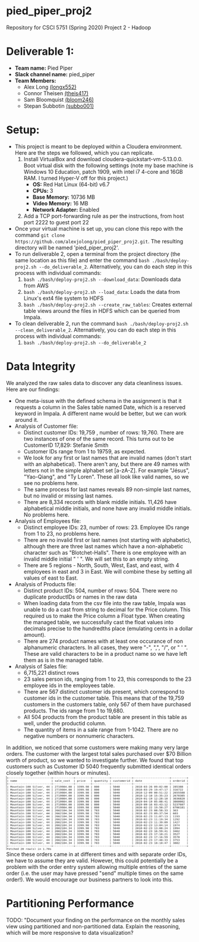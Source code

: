 # pied_piper_proj2
Repository for CSCI 5751 (Spring 2020) Project 2 - Hadoop

# Deliverable 1:
- **Team name:** Pied Piper
- **Slack channel name:** pied_piper
- **Team Members:**
   - Alex Long [(longx552)](mailto:longx552@umn.edu)
   - Connor Theisen [(theis417)](mailto:theis417@umn.edu)
   - Sam Bloomquist [(bloom246)](mailto:bloom246@umn.edu)
   - Stepan Subbotin [(subbo001)](mailto:subbo001@umn.edu)

# Setup:
- This project is meant to be deployed within a Cloudera environment. Here are the steps we followed, which you can replicate.
   1. Install VirtualBox and download cloudera-quickstart-vm-5.13.0.0. Boot virtual disk with the following settings (note my base machine is Windows 10 Education, patch 1909, with intel i7 4-core and 16GB RAM. I turned Hyper-V off for this project.)
      - **OS:** Red Hat Linux (64-bit) v6.7
      - **CPUs:** 3
      - **Base Memory:** 10736 MB
      - **Video Memory:** 16 MB
      - **Network Adapter:** Enabled
   2. Add a TCP port-forwarding rule as per the instructions, from host port 2222 to guest port 22
- Once your virtual machine is set up, you can clone this repo with the command `git clone https://github.com/alexjolong/pied_piper_proj2.git`. The resulting directory will be named 'pied_piper_proj2'.
- To run deliverable 2, open a terminal from the project directory (the same location as this file) and enter the command `bash ./bash/deploy-proj2.sh --do_deliverable_2`. Alternatively, you can do each step in this process with individual commands:
   1. `bash ./bash/deploy-proj2.sh --download_data`: Downloads data from AWS
   2. `bash ./bash/deploy-proj2.sh --load_data`: Loads the data from Linux's ext4 file system to HDFS
   3. `bash ./bash/deploy-proj2.sh --create_raw_tables`: Creates external table views around the files in HDFS which can be queried from Impala.
- To clean deliverable 2, run the command `bash ./bash/deploy-proj2.sh --clean_deliverable_2`. Alternatively, you can do each step in this process with individual commands:
   1. `bash ./bash/deploy-proj2.sh --do_deliverable_2`

# Data Integrity
We analyzed the raw sales data to discover any data cleanliness issues. Here are our findings:
- One meta-issue with the defined schema in the assignment is that it requests a column in the Sales table named Date, which is a reserved keyword in Impala. A different name would be better, but we can work around it.
- Analysis of Customer file:
   - Distinct customer IDs: 19,759 , number of rows: 19,760. There are two instances of one of the same record. This turns out to be CustomerID 17,829: Stefanie Smith
   - Customer IDs range from 1 to 19759, as expected.
   - We look for any first or last names that are invalid names (don't start with an alphabetical). There aren't any, but there are 49 names with letters not in the simple alphabet set [a-zA-Z]. For example "Jésus", "Yao-Qiang", and "Ty Loren". These all look like valid names, so we see no problems here.
   - The same process for last names reveals 89 non-simple last names, but no invalid or missing last names.
   - There are 8,334 records with blank middle initials. 11,426 have alphabetical middle initials, and none have any invalid middle initials. No problems here.
- Analysis of Employees file:
   - Distinct employee IDs: 23, number of rows: 23. Employee IDs range from 1 to 23, no problems here.
   - There are no invalid first or last names (not starting with alphabetic), although there are three last names which have a non-alphabetic character such as "Blotchet-Halls". There is one employee with an invalid middle initial " ' ". We will set this to an empty string.
   - There are 5 regions - North, South, West, East, and east, with 4 employees in east and 3 in East. We will combine these by setting all values of east to East.
- Analysis of Products file: 
   - Distinct product IDs: 504, number of rows: 504. There were no duplicate productIDs or names in the raw data
   - When loading data from the csv file into the raw table, Impala was unable to do a cast from string to decimal for the Price column. This required us to make the Price column a Float type. When creating the managed table, we successfully cast the float values into decimals precise to the hundredths place (emulating cents in a dollar amount).
   - There are 274 product names with at least one occurance of non alphanumeric characters. In all cases, they were "-", ",", "/", or " ' ". These are valid characters to be in a product name so we have left them as is in the managed table.
- Analysis of Sales file:
   - 6,715,221 distinct rows
   - 23 sales person ids, ranging from 1 to 23, this corresponds to the 23 employee ids in the employees table. 
   - There are 567 distinct customer ids present, which correspond to customer ids in the customer table. This means that of the 19,759 customers in the customers table, only 567 of them have purchased products. The ids range from 1 to 19,680. 
   - All 504 products from the product table are present in this table as well, under the productid column. 
   - The quantity of items in a sale range from 1-1042. There are no negative numbers or nonnumeric characters. 

In addition, we noticed that some customers were making many very large orders. The customer with the largest total sales purchased over $70 Billion worth of product, so we wanted to investigate further. We found that top customers such as Customer ID 5040 frequently submitted identical orders closely together (within hours or minutes). 
![Most expensive single-item purchases by customer 5040](/documentation/biggest_item_purchases_5040.png)
Since these orders came in at different times and with separate order IDs, we have to assume they are valid. However, this could potentially be a problem with the order entry system allowing multiple entries of the same order (i.e. the user may have pressed "send" multiple times on the same order!). We would encourage our business partners to look into this.

# Partitioning Performance
TODO: "Document your finding on the performance on the monthly sales view using partitioned and non-partitioned data. Explain the reasoning, which will be more responsive to data visualization?
